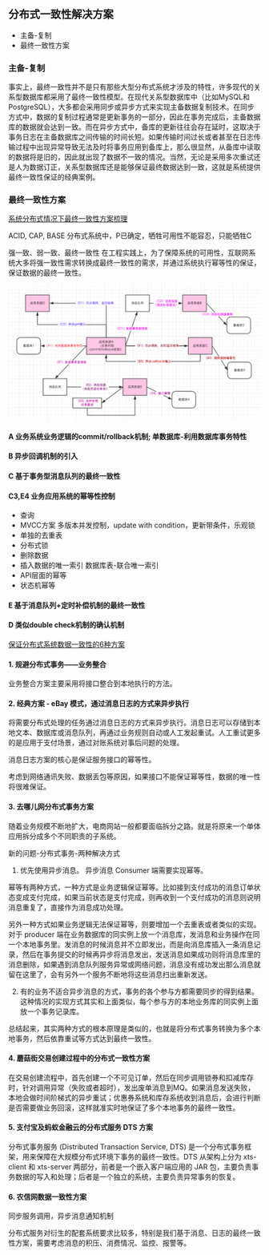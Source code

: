 ## 分布式一致性解决方案

* 主备-复制
* 最终一致性方案

### 主备-复制
事实上，最终一致性并不是只有那些大型分布式系统才涉及的特性，许多现代的关系型数据库都采用了最终一致性模型。在现代关系型数据库中（比如MySQL和PostgreSQL），大多都会采用同步或异步方式来实现主备数据复制技术。在同步方式中，数据的复制过程通常是更新事务的一部分，因此在事务完成后，主备数据库的数据就会达到一致。而在异步方式中，备库的更新往往会存在延时，这取决于事务日志在主备数据库之间传输的时间长短。如果传输时间过长或者甚至在日志传输过程中出现异常导致无法及时将事务应用到备库上，那么很显然，从备库中读取的数据将是旧的，因此就出现了数据不一致的情况。当然，无论是采用多次重试还是人为数据订正，关系型数据库还是能够保证最终数据达到一致，这就是系统提供最终一致性保证的经典案例。

### 最终一致性方案

[系统分布式情况下最终一致性方案梳理](https://blog.csdn.net/lsx991947534/article/details/54598587 "title") 

ACID, CAP, BASE
分布式系统中，P已确定，牺牲可用性不能容忍，只能牺牲C

强一致、弱一致、最终一致性
在工程实践上，为了保障系统的可用性，互联网系统大多将强一致性需求转换成最终一致性的需求，并通过系统执行幂等性的保证，保证数据的最终一致性。

![consistency](../img/eventual.consistency.method.png) 

#### A 业务系统业务逻辑的commit/rollback机制; 单数据库-利用数据库事务特性

#### B 异步回调机制的引入

#### C 基于事务型消息队列的最终一致性

#### C3,E4 业务应用系统的幂等性控制

* 查询
* MVCC方案 多版本并发控制，update with condition，更新带条件，乐观锁
* 单独的去重表
* 分布式锁
* 删除数据
* 插入数据的唯一索引 数据库表-联合唯一索引
* API层面的幂等
* 状态机幂等

#### E 基于消息队列+定时补偿机制的最终一致性

#### D 类似double check机制的确认机制


[保证分布式系统数据一致性的6种方案](https://blog.csdn.net/hxpjava1/article/details/79409459) 

#### 1. 规避分布式事务——业务整合
业务整合方案主要采用将接口整合到本地执行的方法。


#### 2. 经典方案 - eBay 模式，通过消息日志的方式来异步执行

将需要分布式处理的任务通过消息日志的方式来异步执行。消息日志可以存储到本地文本、数据库或消息队列，再通过业务规则自动或人工发起重试。人工重试更多的是应用于支付场景，通过对账系统对事后问题的处理。

消息日志方案的核心是保证服务接口的幂等性。

考虑到网络通讯失败、数据丢包等原因，如果接口不能保证幂等性，数据的唯一性将很难保证。


#### 3. 去哪儿网分布式事务方案

随着业务规模不断地扩大，电商网站一般都要面临拆分之路。就是将原来一个单体应用拆分成多个不同职责的子系统。

新的问题-分布式事务-两种解决方式

1. 优先使用异步消息。
异步消息 Consumer 端需要实现幂等。

幂等有两种方式，一种方式是业务逻辑保证幂等。比如接到支付成功的消息订单状态变成支付完成，如果当前状态是支付完成，则再收到一个支付成功的消息则说明消息重复了，直接作为消息成功处理。

另外一种方式如果业务逻辑无法保证幂等，则要增加一个去重表或者类似的实现。对于 producer 端在业务数据库的同实例上放一个消息库，发消息和业务操作在同一个本地事务里。发消息的时候消息并不立即发出，而是向消息库插入一条消息记录，然后在事务提交的时候再异步将消息发出，发送消息如果成功则将消息库里的消息删除，如果遇到消息队列服务异常或网络问题，消息没有成功发出那么消息就留在这里了，会有另外一个服务不断地将这些消息扫出重新发送。

2. 有的业务不适合异步消息的方式，事务的各个参与方都需要同步的得到结果。这种情况的实现方式其实和上面类似，每个参与方的本地业务库的同实例上面放一个事务记录库。

总结起来，其实两种方式的根本原理是类似的，也就是将分布式事务转换为多个本地事务，然后依靠重试等方式达到最终一致性。

#### 4. 蘑菇街交易创建过程中的分布式一致性方案

在交易创建流程中，首先创建一个不可见订单，然后在同步调用锁券和扣减库存时，针对调用异常（失败或者超时），发出废单消息到MQ。如果消息发送失败，本地会做时间阶梯式的异步重试；优惠券系统和库存系统收到消息后，会进行判断是否需要做业务回滚，这样就准实时地保证了多个本地事务的最终一致性。


#### 5. 支付宝及蚂蚁金融云的分布式服务 DTS 方案

分布式事务服务 (Distributed Transaction Service, DTS) 是一个分布式事务框架，用来保障在大规模分布式环境下事务的最终一致性。DTS 从架构上分为 xts-client 和 xts-server 两部分，前者是一个嵌入客户端应用的 JAR 包，主要负责事务数据的写入和处理；后者是一个独立的系统，主要负责异常事务的恢复。


#### 6. 农信网数据一致性方案
同步服务调用，异步消息通知机制

分布式服务对衍生的配套系统要求比较多，特别是我们基于消息、日志的最终一致性方案，需要考虑消息的积压、消费情况、监控、报警等。
